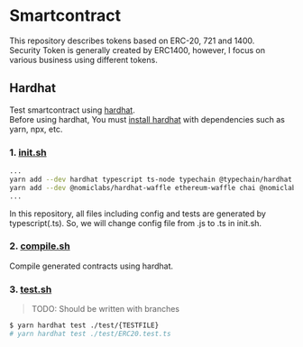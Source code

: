 # Smartcontract

This repository describes tokens based on ERC-20, 721 and 1400.  
Security Token is generally created by ERC1400, however, I focus on various business using different tokens.

## Hardhat

Test smartcontract using [hardhat](https://hardhat.org/tutorial/testing-contracts.html).  
Before using hardhat, You must [install hardhat](https://hardhat.org/tutorial/setting-up-the-environment.html#macos-2) with dependencies such as yarn, npx, etc.

### 1. [init.sh](/smartcontract/init.sh)

```sh
...
yarn add --dev hardhat typescript ts-node typechain @typechain/hardhat @typechain/ethers-v5
yarn add --dev @nomiclabs/hardhat-waffle ethereum-waffle chai @nomiclabs/hardhat-ethers ethers
...
```

In this repository, all files including config and tests are generated by typescript(.ts). So, we will change config file from .js to .ts in init.sh.

### 2. [compile.sh](/smartcontract/compile.sh)

Compile generated contracts using hardhat.

### 3. [test.sh](/smartcontract/test.sh)

> TODO: Should be written with branches

```sh
$ yarn hardhat test ./test/{TESTFILE}
# yarn hardhat test ./test/ERC20.test.ts
```

